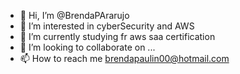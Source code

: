 - 👋 Hi, I’m @BrendaPArarujo
- 👀 I’m interested in cyberSecurity and AWS
- 🌱 I’m currently studying fr aws saa certification
- 💞️ I’m looking to collaborate on ...
- 📫 How to reach me brendapaulin00@hotmail.com

<!---
BrendaPArarujo/BrendaPArarujo is a ✨ special ✨ repository because its `README.md` (this file) appears on your GitHub profile.
You can click the Preview link to take a look at your changes.
--->
